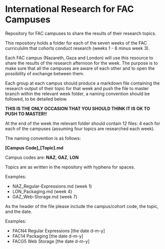 # International Research for FAC Campuses

Repository for FAC campuses to share the results of their research topics.

This repository holds a folder for each of the seven weeks of the FAC curricululm that cohorts conduct research (weeks 1 - 8 minus week 3).

Each FAC campus (Nazareth, Gaza and London) will use this resource to share the results of the research afternoon for the week. The purpose is to make sure that all the campuses are aware of each other and to open the possibility of exchange between them.

Each group at each campus should produce a markdown file containing the research output of their topic for that week and push the file to master branch within the relevant week folder, a naming convention should be followed, to be detailed below.

**THIS IS THE ONLY OCCASION THAT YOU SHOULD THINK IT IS OK TO PUSH TO MASTER!!**

At the end of the week the relevant folder should contain 12 files: 4 each for each of the campuses (assuming four topics are researched each week).

The naming convention is as follows:

**[Campus Code]\_[Topic].md**

Campus codes are: **NAZ**, **GAZ**, **LON**

Topics are as written in the repository with hyphens for spaces.

Examples:

- NAZ_Regular-Expressions.md (week 1)
- LON_Packaging.md (week 4)
- GAZ_Web-Storage.md (week 7)

As the header of the file please include the campus/cohort code, the topic, and the date.

Examples:

- FACN4 Regular Expressions [the date d-m-y]
- FAC14 Packaging [the date d-m-y]
- FACG5 Web Storage [the date d-m-y]
